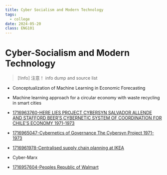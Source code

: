 ```yaml
---
title: Cyber Socialism and Modern Technology
tags:
  - college
date: 2024-05-20
class: ENG101
---
```

# Cyber-Socialism and Modern Technology


> [!info] 注意！ 
> info dump and source list

- Conceptualization of Machine Learning in Economic Forecasting
  
- Machine learning approach for a circular economy with waste
recycling in smart cities
- [1716963760-HERE LIES PROJECT CYBERSYN SALVADOR ALLENDE AND STAFFORD BEER’S CYBERNETIC SYSTEM OF COORDINATION FOR CHILE’S ECONOMY 1971-1973](1716963760-HERE%20LIES%20PROJECT%20CYBERSYN%20SALVADOR%20ALLENDE%20AND%20STAFFORD%20BEER’S%20CYBERNETIC%20SYSTEM%20OF%20COORDINATION%20FOR%20CHILE’S%20ECONOMY%201971-1973.md)
- [1716965047-Cybernetics of Governance The Cybersyn Project 1971-1973](1716965047-Cybernetics%20of%20Governance%20The%20Cybersyn%20Project%201971-1973.md)
- [1716961978-Centralised supply chain planning at IKEA](1716961978-Centralised%20supply%20chain%20planning%20at%20IKEA.md)
- Cyber-Marx
- [1716957604-Peoples Republic of Walmart](1716957604-Peoples%20Republic%20of%20Walmart.md)